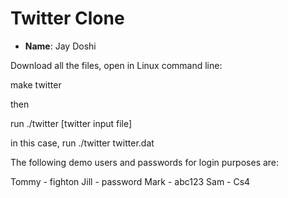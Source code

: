 # Twitter Clone

- **Name**: Jay Doshi

Download all the files, open in Linux command line:

make twitter

then

run ./twitter [twitter input file]

in this case, run ./twitter twitter.dat

The following demo users and passwords for login purposes are: 

Tommy - fighton
Jill - password
Mark - abc123
Sam - Cs4